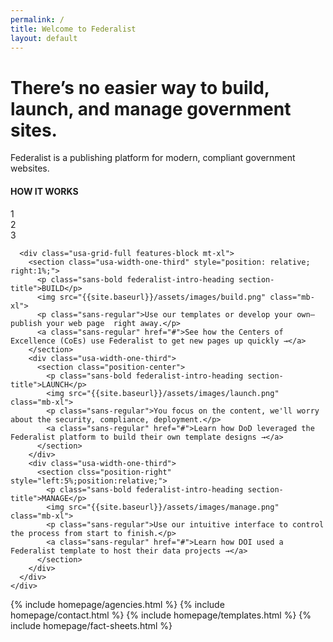 ```yaml
---
permalink: /
title: Welcome to Federalist
layout: default
---
```


<div id="home" class="homepage">
  <div class="well mb-xl">
    <div class="usa-grid">
      <div class="usa-width-two-thirds">
        <h1 class="federalist-heading font-large">There’s no easier way to build, launch, and manage government sites.</h1>
        <p class="font-large sans-regular">
          <a id="page-body"></a>
          Federalist is a publishing platform for modern, compliant government websites.
        </p>
      </div>
    </div>
  </div>
  <div class="usa-header federalist-intro p-xxl">
    <div class="usa-grid-full">
      <h4 class="sans-bold mb-xl">HOW IT WORKS</h4>
      <div class="usa-grid-full steps-block">
        <div class="usa-width-one-third">
          <div class="steps-circle">1</div>
        </div>
        <div class="usa-width-one-third line" style="margin: 0;">
          <div class="steps-circle position-center">2</div>
        </div>
        <div class="usa-width-one-third line">
          <div class="steps-circle position-right">3</div>
        </div>
      </div>

      <div class="usa-grid-full features-block mt-xl">
        <section class="usa-width-one-third" style="position: relative; right:1%;">
          <p class="sans-bold federalist-intro-heading section-title">BUILD</p>
          <img src="{{site.baseurl}}/assets/images/build.png" class="mb-xl">
          <p class="sans-regular">Use our templates or develop your own—publish your web page  right away.</p>
          <a class="sans-regular" href="#">See how the Centers of Excellence (CoEs) use Federalist to get new pages up quickly →</a>
        </section>
        <div class="usa-width-one-third">
          <section class="position-center">
            <p class="sans-bold federalist-intro-heading section-title">LAUNCH</p>
            <img src="{{site.baseurl}}/assets/images/launch.png" class="mb-xl">
            <p class="sans-regular">You focus on the content, we'll worry about the security, compliance, deployment.</p>
            <a class="sans-regular" href="#">Learn how DoD leveraged the Federalist platform to build their own template designs →</a>
          </section>
        </div>
        <div class="usa-width-one-third">
          <section clss="position-right" style="left:5%;position:relative;">
            <p class="sans-bold federalist-intro-heading section-title">MANAGE</p>
            <img src="{{site.baseurl}}/assets/images/manage.png" class="mb-xl">
            <p class="sans-regular">Use our intuitive interface to control the process from start to finish.</p>
            <a class="sans-regular" href="#">Learn how DOI used a Federalist template to host their data projects →</a>
          </section>
        </div>
      </div>
    </div>
  </div>
  {% include homepage/agencies.html %}
  {% include homepage/contact.html %}
  {% include homepage/templates.html %}
  {% include homepage/fact-sheets.html %}
</div>
